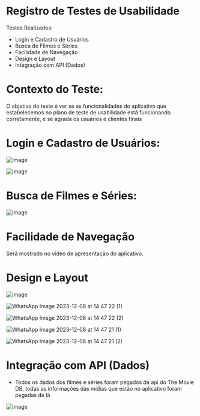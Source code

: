 # Registro de Testes de Usabilidade

Testes Realizados:

* Login e Cadastro de Usuários
* Busca de Filmes e Séries
* Facilidade de Navegação
* Design e Layout
* Integração com API (Dados)


# Contexto do Teste:

O objetivo do teste é ver se as funcionalidades do aplicativo que estabelecemos no plano de teste de usabilidade está funcionando corretamente, e se agrada os usuários e clientes finais

# Login e Cadastro de Usuários:

![image](https://github.com/leal03/TIAM-Aplicativo-de-avaliacao-de-filmes/assets/103788873/4ad10953-9164-48a9-b5ac-bff4826ebbcc)

![image](https://github.com/leal03/TIAM-Aplicativo-de-avaliacao-de-filmes/assets/103788873/79785426-56af-44fa-b40a-f96e9c36e3a7)

# Busca de Filmes e Séries:

![image](https://github.com/leal03/TIAM-Aplicativo-de-avaliacao-de-filmes/assets/103788873/cc1ddc73-a74d-4f11-8ea5-c95c29571303)

# Facilidade de Navegação

Será mostrado no vídeo de apresentação do aplicativo.

# Design e Layout

![image](https://github.com/leal03/TIAM-Aplicativo-de-avaliacao-de-filmes/assets/103788873/7b99ddcd-4245-4215-baa6-0e182f029406)

![WhatsApp Image 2023-12-08 at 14 47 22 (1)](https://github.com/HaastZ/meu-portfolio/assets/102103337/434bf4ef-6e23-4cb3-9127-60ee6a4957fe)

![WhatsApp Image 2023-12-08 at 14 47 22 (2)](https://github.com/HaastZ/meu-portfolio/assets/102103337/2b542266-de5b-496d-976b-a946c5965b23)

![WhatsApp Image 2023-12-08 at 14 47 21 (1)](https://github.com/HaastZ/meu-portfolio/assets/102103337/329d4998-34ed-4451-8989-98f5c6a8725c)

![WhatsApp Image 2023-12-08 at 14 47 21 (2)](https://github.com/HaastZ/meu-portfolio/assets/102103337/80311199-6d80-4353-8172-f6e8caeeab97)

# Integração com API (Dados)

- Todos os dados dos filmes e séries foram pegados da api do The Movie DB, todas as informações das mídias que estão no aplicativo foram pegadas de lá

![image](https://github.com/leal03/TIAM-Aplicativo-de-avaliacao-de-filmes/assets/103788873/0c7c5636-f910-4f21-a7e8-7a6afa88ae28)

